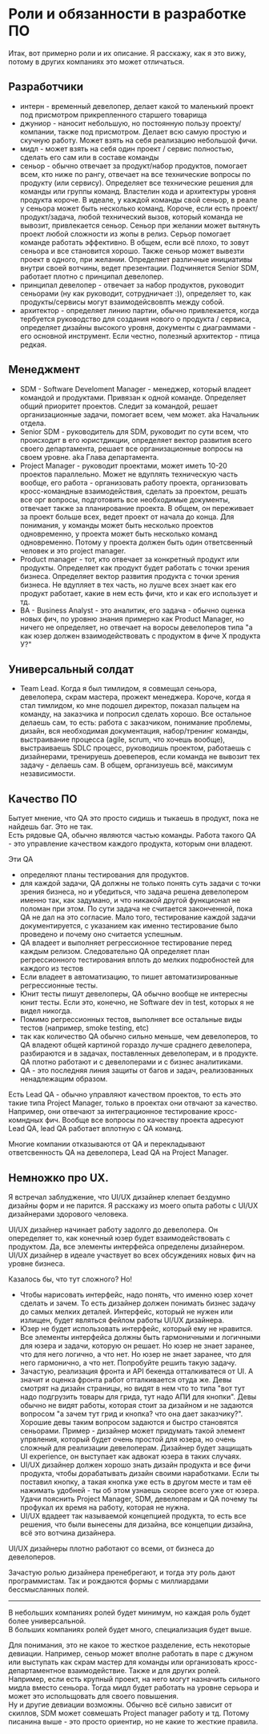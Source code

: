 # Роли и обязанности в разработке ПО 

Итак, вот примерно роли и их описание. Я расскажу, как я это вижу, потому в других компаниях это может отличаться.  
 
## Разработчики

- интерн - временный девелопер, делает какой то маленький проект под присмотром прикрепленного старшего товарища 
- джуниор - наносит небольшую, но постоянную пользу проекту/компании, также под присмотром. Делает всю самую простую и скучную работу. Может взять на себя реализацию небольшой фичи.  
- мидл - может взять на себя один проект / сервис полностью, сделать его сам или в составе команды 
- сеньор - обычно отвечает за продукт/набор продуктов, помогает всем, кто ниже по рангу, отвечает на все технические вопросы по продукту (или сервису). Определяет все технические решения для команды или группы команд. Властелин кода и архитектуры уровня продукта короче. В идеале, у каждой команды свой сеньор, в реале у сеньора может быть несколько команд. Короче, если есть проект/продукт/задача, любой технический вызов, который команда не вывозит, привлекается сеньор. Сеньор при желании может вытянуть проект любой сложности из жопы в релиз. Серьор помогает команде работать эффективно. В общем, если всё плохо, то зовут сеньора и все становится хорошо. Также сеньор может вывезти проект в одного, при желании. Определяет различные инициативы внутри своей вотчины, ведет презентации. Подчиняется Senior SDM, работает плотно с принципал девелопер.  
- принципал девелопер - отвечает за набор продуктов, руководит сеньорами (ну как руководит, сотрудничает :)), определяет то, как продукты/сервисы могут взаимодейсвовпть между собой. 
- архитектор - определяет линию партии, обычно привлекается, когда тербуется руководство для создания нового о продукта / сервиса, определяет дизайны высокого уровня, документы с диаграммами - его основной инструмент. Если честно, полезный архитектор - птица редкая.  
 
## Менеджмент

- SDM - Software Develoment Manager - менеджер, который владеет командой и продуктами. Привязан к одной команде. Определяет общий приоритет проектов. Следит за командой, решает организационные задачи, помогает всем, чем может. aka Начальник отдела.  
- Senior SDM - руководитель для SDM, руководит по сути всем, что происходит в его юристдикции, определяет вектор развития всего своего департамента, решает все организационные вопросы на своем уровне. aka Глава департамента.  
- Project Manager - руководит проектами, может иметь 10-20 проектов параллельно. Может не вдуплять техническую часть вообще, его работа - организовать работу проекта, организовать кросс-командные взаимодействия, сделать за проектом, решать все орг вопросы, подготовить все необходимые документы, отвечает также за планирование проекта. В общем, он переживает за проект больше всех, ведет проект от начала до конца. Для понимания, у команды может быть несколько проектов одновременно, у проекта может быть несколько команд одновременно. Потому у проекта должен быть один ответсвенный человек и это project manager.  
- Product manager - тот, кто отвечает за конкретный продукт или продукты. Определяет как продукт будет работать с точки зрения бизнеса. Определяет вектор развития продукта с точки зрения бизнеса. Не вдупляет в тех часть, но лушче всех знает как его продукт работает, какие в нем есть фичи, кто и как его использует и тд. 
- BA - Business Analyst - это аналитик, его задача - обычно оценка новых фич, по уровню знания примерно как Product Manager, но ничего не определяет, но отвечает на воросы девелоперов типа "а как юзер должен взаимодействовать с продуктом в фиче Х продукта У?" 
 
## Универсальный солдат

- Team Lead. Когда я был тимлидом, я совмещал сеньора, девелопера, скрам мастера, прожект менеджера. Короче, когда я стал тимлидом, ко мне подошел директор, показал пальцем на команду, на заказчика и попросил сделать хорошо. Все остальное делаешь сам, то есть: работа с заказчиком, понимание проблемы, дизайн, вся необходимая документация, набор/тренинг команды, выстраивание процесса (agile, scrum, что хочешь вообще), выстраиваешь SDLC процесс, руководишь проектом, работаешь с дизайнерами, тренируешь доевеперов, если команда не вывозит тех задачу - делаешь сам. В общем, организуешь всё, максимум независимости.  
 

## Качество ПО

Бытует мнение, что QA это просто сидишь и тыкаешь в продукт, пока не найдешь баг. Это не так.   
Есть рядовые QA, обычно являются частью команды. Работа такого QA - это управление качеством каждого продукта, которым они владеют.  
 
Эти QA  
- определяют планы тестирования для продуктов.  
- для каждой задачи, QA должны не только понять суть задачи с точки зрения бизнеса, но и убедиться, что задача решена девелопером именно так, как задумано, и что никакой другой функционал не поломан при этом. По сути задача не считается законченной, пока QA не дал на это согласие. Мало того, тестирование каждой задачи документируется, с указанием как именно тестирование было проведено и почему оно считается успешным. 
- QA владеет и выполняет регрессионное тестирование перед каждым релизом. Следовательно QA определяет план регрессионного тестирования вплоть до мелких подробностей для каждого из тестов 
- Если владеет в автоматизацию, то пишет автоматизированные регрессионные тесты.  
- Юнит тесты пишут девелоперы, QA обычно вообще не интересны юнит тесты. Если это, конечно, не Software dev in test, которых я не видел никогда.  
- Помимо регрессионных тестов, выполняет все остальные виды тестов (например, smoke testing, etc) 
- так как количество QA обычно сильно меньше, чем девелоперов, то QA владеют общей картиной гораздо лучше сраднего девелопера, разбираются и в задачах, поставленных девелоперам, и в продукте. QA плотно работают и с девелоперами и с бизнес аналитиками. 
- QA - это последняя линия защиты от багов и задач, реализованных ненадлежащим образом.  
 
Есть Lead QA - обычно управляют качеством проектов, то есть это такие типа Project Manager, только в проектах они отвчают за качество. Например, они отвечают за интеграционное тестирование кросс-комндных фич. Вообще все вопросы по качеству проекта адресуют Lead QA, lead QA работает вплотную с QA команд.  
 
Многие компании отказываются от QA и перекладывают ответсвенность QA на девелопера, Lead QA на Project Manager.


## Немножко про UX.  
 
Я встречал заблуджение, что UI/UX дизайнер клепает бездумно дизайны форм и не парится. Я расскажу из моего опыта работы с UI/UX дизайнерами здорового человека.  
 
UI/UX дизайнер начинает работу задолго до девелопера. Он опеределяет то, как конечный юзер будет взаимодействовать с продуктом. Да, все элементы интерфейса определены дизайнером.  
UI/UX дизайнер в идеале участвует во всех обсуждениях новых фич на уровне бизнеса.  
 
Казалось бы, что тут сложного? Но!  
 
- Чтобы нарисовать интерфейс, надо понять, что именно юзер хочет сделать и зачем. То есть дизайнер должен понимать бизнес задачу до самых мелких деталей. Интерфейс, который не нужен или излищен, будет являться фейлом работы UI/UX дизайнера.   
- Юзер не будет использовать интерфейс, который ему не нравится. Все элементы интерфейса должны быть гармоничными и логичными для юзера и задачи, которую он решает. Но юзер не знает заранее, что для него логично, а что нет. Но юзер не знает заранее, что для него гармонично, а что нет.  Попробуйте решить такую задачу.   
- Зачастую, реализация фронта и API бекенда отталкиватеся от UI. А значит и оценка фронта работ отталкивается отуда же. Девы смотрят на дизайн страницы, но видят в нем что то типа "вот тут надо подгрузить товары для грида, тут надо АПИ для кнопки". Девы обычно не видят работы, которая стоит за дизайном и не задаются вопросом "а зачем тут грид и кнопка? что она дает заказчику?". Хорошие девы таким вопросом задаются и быстро становятся сеньорами. Пример - дизайнер может придумать такой элемент упрвления, который будет очень простой для юзера, но очень сложный для реализации девелоперам. Дизайнер будет защищать UI experience, он выступает как адвокат юзера в таких случаях.   
- UI/UX дизайнер должен хорошо знать дизайн продукта и все фичи продукта, чтобы дорабатывать дизайн своими наработками. Если ты поставил кнопку, а такая кнопка уже есть в другом месте и там её нажимать удобней - ты об этом узнаешь скорее всего уже от юзера. Удачи пояснить Project Manager, SDM, девелоперам и QA почему ты профукал их время на работу, которая не нужна.  
- UI/UX вдадеет так называемой концепцией продукта, то есть все решения, что были вынесены для дизайна, все концепции дизайна, всё это вотчина дизайнера.  
 
UI/UX дизайнеры плотно работают со всеми, от бизнеса до девелоперов.  

Зачастую ролью дизайнера пренебрегают, и тогда эту роль дают программистам. Так и рождаются формы с миллиардами бессмысланных полей.

----

В небольших компаниях ролей будет минимум, но каждая роль будет более универсальной.  
В больших компаниях ролей будет много, специализация будет выше.  

Для понимания, это не какое то жесткое разделение, есть некоторые девиации. Например, сеньор может вполне работать в паре с джуном или выступать как скрам мастер для команды или организовать кросс-департаментное взаимодействие. Также и для других ролей.  
Например, если есть крупный проект, на него могут назначить сильного мидла вместо сеньора. Тогда мидл будет работать на уровне серьора и может это испольщовать для своего повышения.  
Ну и другие девиации возможны. Обычно всё сильно зависит от скиллов, SDM может совмешать Project manager работу и тд. Потому писанина выше - это просто ориентир, но не какие то жесткие правила.
